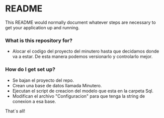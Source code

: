 # README #

This README would normally document whatever steps are necessary to get your application up and running.

### What is this repository for? ###

- Alocar el codigo del proyecto del minutero hasta que decidamos donde va a estar. De esta manera podemos versionarlo y controlarlo mejor.

### How do I get set up? ###

- Se bajan el proyecto del repo.
- Crean una base de datos llamada Minutero. 
- Ejecutan el script de creacion del modelo que esta en la carpeta Sql. 
- Modifican el archivo "Configuracion" para que tenga la string de conexion a esa base.

That´s all!